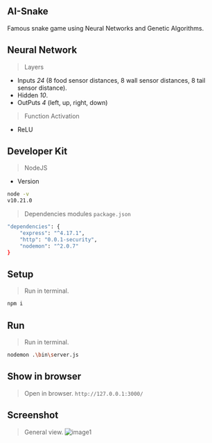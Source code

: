## AI-Snake
Famous snake game using Neural Networks and Genetic Algorithms.

## Neural Network
> Layers
- Inputs *24* (8 food sensor distances, 8 wall sensor distances, 8 tail sensor distance).
- Hidden *10*.
- OutPuts *4* (left, up, right, down)

> Function Activation
- ReLU

## Developer Kit
> NodeJS
- Version
```sh
node -v
v10.21.0
```

> Dependencies modules `package.json`
```sh
"dependencies": {
    "express": "^4.17.1",
    "http": "0.0.1-security",
    "nodemon": "^2.0.7"
}
```

## Setup
> Run in terminal.
```sh
npm i
```

## Run
> Run in terminal.
```sh
nodemon .\bin\server.js
```

## Show in browser
> Open in browser.
`http://127.0.0.1:3000/`

## Screenshot
> General view.
![image1](https://github.com/difusao/AI-Snake/blob/devtools/public/images/image1.png)
